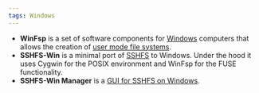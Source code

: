 ```yaml
---
tags: Windows
---
```


* **WinFsp** is a set of software components for <u>Windows</u> computers that allows the creation of <u>user mode file systems</u>.
* **SSHFS-Win** is a minimal port of <u>SSHFS</u> to Windows. Under the hood it uses Cygwin for the POSIX environment and WinFsp for the FUSE functionality.
* **SSHFS-Win Manager** is a <u>GUI for SSHFS on Windows</u>.

